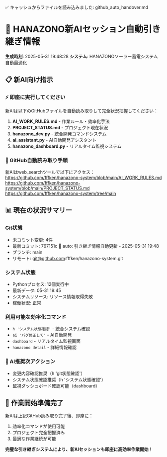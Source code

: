 ✅ キャッシュからファイルを読み込みました: github_auto_handover.md
# 🤖 HANAZONO新AIセッション自動引き継ぎ情報

**生成時刻**: 2025-05-31 19:48:28
**システム**: HANAZONOソーラー蓄電システム自動最適化

## 📋 新AI向け指示

### ⚡ 即座に実行してください
新AIは以下のGitHubファイルを自動読み取りして完全状況把握してください：

1. **AI_WORK_RULES.md** - 作業ルール・効率化手法
2. **PROJECT_STATUS.md** - プロジェクト現在状況  
3. **hanazono_dev.py** - 統合開発コマンドシステム
4. **ai_assistant.py** - AI自動開発アシスタント
5. **hanazono_dashboard.py** - リアルタイム監視システム

### 🎯 GitHub自動読み取り手順
新AIはweb_searchツールで以下にアクセス：
https://github.com/fffken/hanazono-system/blob/main/AI_WORK_RULES.md
https://github.com/fffken/hanazono-system/blob/main/PROJECT_STATUS.md
https://github.com/fffken/hanazono-system/tree/main

## 📊 現在の状況サマリー

### Git状態

- 未コミット変更: 4件
- 最新コミット: 767151c 🔄 auto: 引き継ぎ情報自動更新 - 2025-05-31 19:48
- ブランチ: main
- リモート: git@github.com:fffken/hanazono-system.git

### システム状態  

- Pythonプロセス: 12個実行中
- 最新データ: 05-31 19:45
- システムリソース: リソース情報取得失敗
- 稼働状況: 正常

### 利用可能な効率化コマンド
- `h 'システム状態確認'` - 統合システム確認
- `ai 'バグ修正して'` - AI自動開発
- `dashboard` - リアルタイム監視画面
- `hanazono detail` - 詳細情報確認

### 🎯 AI推奨次アクション
- 変更内容確認推奨（h 'git状態確認'）
- システム状態確認推奨（h 'システム状態確認'）
- 監視ダッシュボード確認可能（dashboard）

## 🚀 作業開始準備完了

新AIは上記GitHub読み取り完了後、即座に：
1. 効率化コマンドが使用可能
2. プロジェクト完全把握済み
3. 最適な作業継続が可能

**完璧な引き継ぎシステムにより、新AIセッションも即座に高効率作業開始！**

